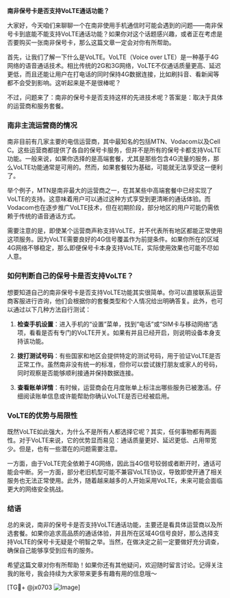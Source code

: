 **南非保号卡是否支持VoLTE通话功能？**

大家好，今天咱们来聊聊一个在南非使用手机通信时可能会遇到的问题——南非保号卡到底能不能支持VoLTE通话功能？如果你对这个话题感兴趣，或者正在考虑是否要购买一张南非保号卡，那么这篇文章一定会对你有所帮助。

首先，让我们了解一下什么是VoLTE。VoLTE（Voice over LTE）是一种基于4G网络的语音通话技术。相比传统的2G和3G网络，VoLTE不仅通话质量更高、延迟更低，而且还能让用户在打电话的同时保持4G数据连接，比如刷抖音、看新闻等都不会受到影响。这听起来是不是很棒呢？

不过，问题来了：南非的保号卡是否支持这样的先进技术呢？答案是：取决于具体的运营商和服务套餐。

### 南非主流运营商的情况

南非目前有几家主要的电信运营商，其中最知名的包括MTN、Vodacom以及Cell C。这些运营商都提供了各自的保号卡服务，但并不是所有的保号卡都支持VoLTE功能。一般来说，如果你选择的是高端套餐，尤其是那些包含4G流量的服务，那么VoLTE功能通常是可用的。然而，如果套餐较为基础，可能就无法享受这一便利了。

举个例子，MTN是南非最大的运营商之一，在其某些中高端套餐中已经实现了VoLTE的支持。这意味着用户可以通过这种方式享受到更清晰的通话体验。而Vodacom也在逐步推广VoLTE技术，但在初期阶段，部分地区的用户可能仍需依赖于传统的语音通话方式。

需要注意的是，即使某个运营商声称支持VoLTE，并不代表所有地区都能正常使用这项服务。因为VoLTE需要良好的4G信号覆盖作为前提条件。如果你所在的区域4G网络不够稳定，那么即便保号卡本身支持VoLTE，实际使用效果也可能不尽如人意。

### 如何判断自己的保号卡是否支持VoLTE？

想要知道自己的南非保号卡是否支持VoLTE功能其实很简单。你可以直接联系运营商客服进行咨询，他们会根据你的套餐类型和个人情况给出明确答复。此外，也可以通过以下几种方法自行测试：

1. **检查手机设置**：进入手机的“设置”菜单，找到“电话”或“SIM卡与移动网络”选项，看看是否有专门的VoLTE开关。如果有并且已经开启，则说明设备本身支持该功能。
   
2. **拨打测试号码**：有些国家和地区会提供特定的测试号码，用于验证VoLTE是否正常工作。虽然南非没有统一的标准，但你可以尝试拨打朋友或家人的号码，同时观察是否能够顺利接通并保持数据连接。

3. **查看账单详情**：有时候，运营商会在月度账单上标注出哪些服务已被激活。仔细阅读账单信息或许能帮助你确认VoLTE是否已经被启用。

### VoLTE的优势与局限性

既然VoLTE如此强大，为什么不是所有人都选择它呢？其实，任何事物都有两面性。对于VoLTE来说，它的优势显而易见：通话质量更好、延迟更低、占用带宽少。但是，也有一些潜在的问题需要注意。

一方面，由于VoLTE完全依赖于4G网络，因此当4G信号较弱或者断开时，通话可能会中断。另一方面，部分老旧机型可能不兼容VoLTE协议，导致即使开通了相关服务也无法正常使用。此外，随着越来越多的人开始采用VoLTE，未来可能会面临更大的网络安全挑战。

### 结语

总的来说，南非的保号卡是否支持VoLTE通话功能，主要还是看具体运营商以及所选套餐。如果你追求高品质的通话体验，并且所在区域4G信号良好，那么选择支持VoLTE的保号卡无疑是个明智之举。当然，在做决定之前一定要做好充分调查，确保自己能够享受到应有的服务。

希望这篇文章对你有所帮助！如果你还有其他疑问，欢迎随时留言讨论。记得关注我的账号，我会持续为大家带来更多有趣有用的信息哦～

[TG💪+ @jx0703 ![Image](https://github.com/user-attachments/assets/dbca1d08-cadb-493c-b0ec-ad6f7a83f270)]